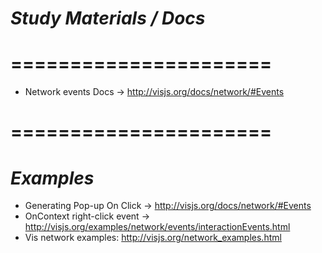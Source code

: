 # *Study Materials / Docs*
# ====================== #
- Network events Docs -> http://visjs.org/docs/network/#Events

# ====================== #
# *Examples*
- Generating Pop-up On Click -> http://visjs.org/docs/network/#Events
- OnContext right-click event -> http://visjs.org/examples/network/events/interactionEvents.html
- Vis network examples: http://visjs.org/network_examples.html

